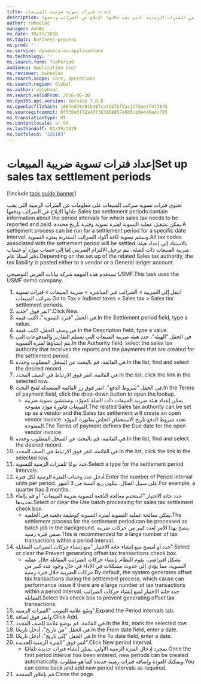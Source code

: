 ```yaml
---
title: إعداد فترات تسوية ضريبة المبيعات
description: تحتوي فترات تسوية ضرائب المبيعات على معلومات عن الفترات الزمنية التي يجب خلالها الإبلاغ عن الضرائب ودفعها.
author: twheeloc
manager: AnnBe
ms.date: 10/15/2018
ms.topic: business-process
ms.prod: ''
ms.service: dynamics-ax-applications
ms.technology: ''
ms.search.form: TaxPeriod
audience: Application User
ms.reviewer: twheeloc
ms.search.scope: Core, Operations
ms.search.region: Global
ms.author: vstehman
ms.search.validFrom: 2016-06-30
ms.dyn365.ops.version: Version 7.0.0
ms.openlocfilehash: 1087ed78e91b487ca7157bfdac1d72ae3f477875
ms.sourcegitcommit: 0f530e5f72a40f383868957a6b5cb0e446e4c795
ms.translationtype: HT
ms.contentlocale: ar-SA
ms.lasthandoff: 01/29/2019
ms.locfileid: "326183"
---
```

# <a name="set-up-sales-tax-settlement-periods"></a><span data-ttu-id="f2c59-103">إعداد فترات تسوية ضريبة المبيعات</span><span class="sxs-lookup"><span data-stu-id="f2c59-103">Set up sales tax settlement periods</span></span>

[!include [task guide banner](../../includes/task-guide-banner.md)]

<span data-ttu-id="f2c59-104">تحتوي فترات تسوية ضرائب المبيعات على معلومات عن الفترات الزمنية التي يجب خلالها الإبلاغ عن الضرائب ودفعها.</span><span class="sxs-lookup"><span data-stu-id="f2c59-104">Sales tax settlement periods contain information about the period intervals for which sales tax needs to be reported and paid.</span></span> <span data-ttu-id="f2c59-105">يمكن تشغيل عملية التسوية لفترة تسوية وفترة تاريخ محددة.</span><span class="sxs-lookup"><span data-stu-id="f2c59-105">A settlement process can be run for a settlement period for a specific date interval.</span></span> <span data-ttu-id="f2c59-106">وستتم تسوية كافة أكواد الضرائب المقترنة بفترة التسوية.</span><span class="sxs-lookup"><span data-stu-id="f2c59-106">All tax codes associated with the settlement period will be settled.</span></span> <span data-ttu-id="f2c59-107">بالاستناد إلى إعداد هيئة ضريبة المبيعات ذات الصلة، يتم ترحيل الالتزام الضريبي إما إلى حساب مورّد أو حساب دفتر أستاذ عام.</span><span class="sxs-lookup"><span data-stu-id="f2c59-107">Depending on the set up of the related Sales tax authority, the tax liability is posted either to a vendor or a General ledger account.</span></span>



<span data-ttu-id="f2c59-108">تستخدم هذه المهمة شركة بيانات العرض التوضيحي USMF.</span><span class="sxs-lookup"><span data-stu-id="f2c59-108">This task uses the USMF demo company.</span></span>



1. <span data-ttu-id="f2c59-109">انتقل إلى الضريبة > الضرائب غير المباشرة > ضريبة المبيعات > فترات تسوية ضرائب المبيعات‬.</span><span class="sxs-lookup"><span data-stu-id="f2c59-109">Go to Tax > Indirect taxes > Sales tax > Sales tax settlement periods.</span></span>
2. <span data-ttu-id="f2c59-110">انقر فوق "جديد".</span><span class="sxs-lookup"><span data-stu-id="f2c59-110">Click New.</span></span>
3. <span data-ttu-id="f2c59-111">في الحقل "فترة التسوية‬"، اكتب قيمة.</span><span class="sxs-lookup"><span data-stu-id="f2c59-111">In the Settlement period field, type a value.</span></span>
4. <span data-ttu-id="f2c59-112">في وصف الحقل، اكتب قيمة.</span><span class="sxs-lookup"><span data-stu-id="f2c59-112">In the Description field, type a value.</span></span>
5. <span data-ttu-id="f2c59-113">في الحقل "الهيئة‬"، حدد هيئة ضريبة المبيعات التي تستلم التقارير والمدفوعات التي يتم إنشاؤها لفترة التسوية.</span><span class="sxs-lookup"><span data-stu-id="f2c59-113">In the Authority field, select the sales tax authority that receives the reports and the payments that are created for the settlement period.</span></span>
6. <span data-ttu-id="f2c59-114">في القائمة، قم بالبحث عن السجل المطلوب وحدده.</span><span class="sxs-lookup"><span data-stu-id="f2c59-114">In the list, find and select the desired record.</span></span>
7. <span data-ttu-id="f2c59-115">في القائمة، انقر فوق الارتباط في الصف المحدد.</span><span class="sxs-lookup"><span data-stu-id="f2c59-115">In the list, click the link in the selected row.</span></span>
8. <span data-ttu-id="f2c59-116">في الحقل "شروط الدفع"، انقر فوق زر القائمة المنسدلة لفتح البحث.</span><span class="sxs-lookup"><span data-stu-id="f2c59-116">In the Terms of payment field, click the drop-down button to open the lookup.</span></span>
    * <span data-ttu-id="f2c59-117">يمكن إعداد هيئة ضريبة المبيعات ذات الصلة كمورّد، وستنشئ تسوية ضريبة المبيعات فاتورة مورّد مفتوحة.</span><span class="sxs-lookup"><span data-stu-id="f2c59-117">The related Sales tax authority can be set up as a vendor and the Sales tax settlement will create an open vendor invoice.</span></span> <span data-ttu-id="f2c59-118">تحدد شروط الدفع تاريخ الاستحقاق الخاص بفاتورة المورّد المفتوحة.</span><span class="sxs-lookup"><span data-stu-id="f2c59-118">The Terms of payment defines the Due date for the open vendor invoice.</span></span>  
9. <span data-ttu-id="f2c59-119">في القائمة، قم بالبحث عن السجل المطلوب وحدده.</span><span class="sxs-lookup"><span data-stu-id="f2c59-119">In the list, find and select the desired record.</span></span>
10. <span data-ttu-id="f2c59-120">في القائمة، انقر فوق الارتباط في الصف المحدد.</span><span class="sxs-lookup"><span data-stu-id="f2c59-120">In the list, click the link in the selected row.</span></span>
11. <span data-ttu-id="f2c59-121">حدد نوعًا للفترات الزمنية للتسوية.</span><span class="sxs-lookup"><span data-stu-id="f2c59-121">Select a type for the settlement period intervals.</span></span>
12. <span data-ttu-id="f2c59-122">أدخل عدد وحدات الفترة الزمنية لكل فترة.</span><span class="sxs-lookup"><span data-stu-id="f2c59-122">Enter the number of Period interval units per period.</span></span> <span data-ttu-id="f2c59-123">على سبيل المثال، يتكون ربع السنة من 3 أشهر.</span><span class="sxs-lookup"><span data-stu-id="f2c59-123">For example, a quarter has 3 months.</span></span>
13. <span data-ttu-id="f2c59-124">حدد خانة الاختيار "استخدم معالجة الدُفعة لتسوية ضريبة المبيعات‬" أو قم بإلغاء تحديدها.</span><span class="sxs-lookup"><span data-stu-id="f2c59-124">Select or clear the Use batch processing for sales tax settlement check box.</span></span>
    * <span data-ttu-id="f2c59-125">يمكن معالجة عملية التسوية لفترة التسوية كوظيفة دفعية في الخلفية.</span><span class="sxs-lookup"><span data-stu-id="f2c59-125">The settlement process for the settlement period can be processed as batch job in the background.</span></span> <span data-ttu-id="f2c59-126">ينصح بهذا الأمر لعدد كبير من حركات ضريبة ضمن فترة زمنية.</span><span class="sxs-lookup"><span data-stu-id="f2c59-126">This is recommended for a large number of tax transactions within a period interval.</span></span>  
14. <span data-ttu-id="f2c59-127">حدد أو امسح منع إنشاء خانة الاختيار "منع إنشاء حركات الضرائب المقابلة‬".</span><span class="sxs-lookup"><span data-stu-id="f2c59-127">Select or clear the Prevent generating offset tax transactions check box.</span></span>
    * <span data-ttu-id="f2c59-128">بشكل افتراضي، يقوم النظام بإنشاء حركات الضرائب المقابلة‬ خلال عملية التسوية، مما يؤدي إلى حدوث مشكلات في الأداء في حال وجود عدد كبير من حركات الضريبة خلال فترة زمنية.</span><span class="sxs-lookup"><span data-stu-id="f2c59-128">By default, the system generates offset tax transactions during the settlement process, which cause can performance issue if there are a large number of tax transactions within a period interval.</span></span> <span data-ttu-id="f2c59-129">حدد خانة الاختيار لمنع إنشاء حركات الضرائب المقابلة.</span><span class="sxs-lookup"><span data-stu-id="f2c59-129">Select this check box to prevent generating offset tax transactions.</span></span>
15. <span data-ttu-id="f2c59-130">وسّع علامة التبويب "الفترات الزمنية‬".</span><span class="sxs-lookup"><span data-stu-id="f2c59-130">Expand the Period intervals tab.</span></span>
16. <span data-ttu-id="f2c59-131">وانقر فوق إضافة.</span><span class="sxs-lookup"><span data-stu-id="f2c59-131">Click Add.</span></span>
17. <span data-ttu-id="f2c59-132">في القائمة، قم بوضع علامة للصف المحدد.</span><span class="sxs-lookup"><span data-stu-id="f2c59-132">In the list, mark the selected row.</span></span>
18. <span data-ttu-id="f2c59-133">في الحقل "من تاريخ"، أدخل تاريخًا.</span><span class="sxs-lookup"><span data-stu-id="f2c59-133">In the From date field, enter a date.</span></span>
19. <span data-ttu-id="f2c59-134">في الحقل "إلى تاريخ"، أدخل تاريخًا.</span><span class="sxs-lookup"><span data-stu-id="f2c59-134">In the To date field, enter a date.</span></span>
20. <span data-ttu-id="f2c59-135">انقر فوق "الفترة الزمنية الجديدة‬".</span><span class="sxs-lookup"><span data-stu-id="f2c59-135">Click New period interval.</span></span>
    * <span data-ttu-id="f2c59-136">بمجرد إدخال الفترة الزمنية الأولى، يمكن إنشاء فترات جديدة تلقائيًا.</span><span class="sxs-lookup"><span data-stu-id="f2c59-136">Once the first period interval has been entered, new periods can be created automatically.</span></span> <span data-ttu-id="f2c59-137">ويمكنك العودة وإضافة فترات زمنية جديدة كما هو مطلوب.</span><span class="sxs-lookup"><span data-stu-id="f2c59-137">You can come back and add new period intervals as required.</span></span>  
21. <span data-ttu-id="f2c59-138">قم بإغلاق الصفحة.</span><span class="sxs-lookup"><span data-stu-id="f2c59-138">Close the page.</span></span>

